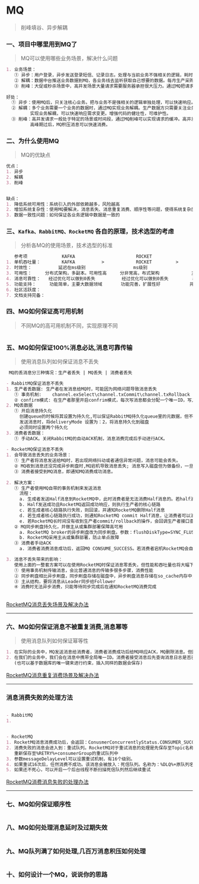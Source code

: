 # MQ
> 削峰填谷、异步解耦

### 一、项目中哪里用到MQ了
> MQ可以使用哪些业务场景，解决什么问题

```markdown
1. 业务场景：
   ① 异步：用户登录，异步发送登录短信、记录日志。处理与当前业务不强相关的逻辑，耗时操作等
   ② 解耦：数据中台推送业务数据到MQ，各业务线去监听获取自己想要的数据。每月生产采购经理指数，发送指数给各订阅方
   ③ 削峰：大促或秒杀场景中，高并发场景大量请求需要服务器承担很大压力。通过MQ把请求做缓冲，服务端限流消费，减轻服务器压力。保证服务可用
   
好处：
  ① 异步：使用MQ后，只关注核心业务。把与业务不是强相关的逻辑单独处理，可以快速响应。提升用户体验
  ② 解耦：多个业务需要一个业务的数据时，通过MQ实现业务解耦。生产数据方只需要关注业务数据的生产，然后发送到MQ，各业务线监听队列获取数据实现自己的业务逻辑。
         实现业务解耦，可以快速响应需求变更。增强代码的健壮性，可维护性。
  ③ 削峰：高并发请求一般处于特定的场景或时间段，通过MQ削峰可以实现请求的缓冲。高并发场景下，大量请求堆积MQ，服务端限流消费，保证服务可用性。
         高峰期过后，MQ积压消息可以快速消费。          
```


### 二、为什么使用MQ
> MQ的优缺点

```markdown
优点：
1. 异步
2. 解耦
3. 削峰


缺点：
1. 降低系统可用性：系统引入的外部依赖越多，风险越高
2. 增加系统复杂性：使用MQ要解决，消息丢失、消息重复消费、顺序性等问题，使得系统复杂度提升
3. 数据一致性问题：如何保证各业务逻辑中数据是一致的

```

### 三、`Kafka、RabbitMQ、RocketMQ` 各自的原理，技术选型的考虑
> 分析各MQ的使用场景，技术选型的标准 

```markdown
   参考项             KAFKA                       ROCKET                  RABBITMQ
1. 单机吞吐量：        KAFKA          >            ROCKET         >        RABBITMQ
2. 时效性：          延迟在ms级别                  ms级别                  微妙级，延迟最低
3. 可用性：     分布式架构，多副本。可用性高     分非常高，布式架构            主从，或镜像
4. 消息可靠性：   经过优化可以做到0丢失          经过优化可以做到0丢失         基本不丢失
5. 功能支持：     功能简单，主要大数据领域       功能完善，扩展性好           并发性能好，延迟低
6. 社区活跃度：      
7. 文档支持完备：                              

```



### 四、MQ如何保证高可用机制
> 不同MQ的高可用机制不同，实现原理不同

```markdown

```

### 五、MQ如何保证100%消息必达,消息可靠传输
> 使用消息队列如何保证消息不丢失

```markdown
 MQ的丢消息分三种情况：生产者丢失 | MQ丢失 | 消费者丢失

- RabbitMQ保证消息不丢失 
1. 生产者丢数据: 生产者在发消息给MQ时，可能因为网络问题导致消息丢失
   ① 事务机制:    channel.exSelect\channel.txCommit\channel.txRollback
   ② confirm模式: 在生产者那里开启confrim模式，每次写消息都会分配一个唯一ID，写入MQ会回传ACK消息。如果失败会回调nack接口，可以做后续处理 重试或其它
2. MQ丢数据
   ① 开启消息持久化
     创建queue的时候将其设置为持久化,可以保证RabbitMQ持久化queue里的元数据，但不会持久化queue里的数据
     发送消息时，将deliveryMode 设置为：2，将消息持久化到磁盘
     必须同时设置两个持久化
3. 消费者丢数据：
   ① 手动ACK。关闭RabbitMQ的自动ACK机制，消息消费完成后手动进行ACK。
 
- RocketMQ保证消息不丢失
1. 会导致消息丢失的业务场景：
   ① 生产者将消息发送给MQ时，若出现网络抖动或者通信异常问题，消息可能会丢失。
   ② MQ收到消息还没完成异步刷盘时,MQ宕机导致消息丢失; 消息写入磁盘但为做备份，一旦磁盘损坏消息丢失。
   ③ 消费者接受到MQ消息，即通知MQ消费成功消息。
   
2. 解决方案： 
   ① 生产者使用MQ自带的事务机制来发送消息
     流程：
     a. 生成者发送Half消息到RocketMQ中，此时消费者是无法消费Half消息的。若half消息发送失败则执行相应的回滚逻辑
     b. Half发送成功且RocketMQ返回成功响应，则执行生产者的核心链路
     c. 若生成者核心链路执行失败，则回滚，并通知RocketMQ删除Half消息
     d. 若生成者核心链路执行成功，则通知RocketMQ commit Half消息，让消费者可以消费这条数据
     e. 若RocketMQ长时间没有收到生产者commit/rollback的操作，会回调生产者接口查询这条消息到底是commit或rollback
   ② MQ同步刷盘持久化，并做主从或集群部署保障高可用
     a. RocketMQ broker的异步刷盘改为同步刷盘。参数：flushDiskType=SYNC_FLUSH，一旦同步刷盘成功则消息一定持久化到磁盘中。
     b. RocketMQ采用主从或集群部署，防止单点故障
   ③ 消费者手动ACK
     a. 消费者消费消息成功后，返回MQ CONSUME_SUCCESS。若消费者宕机RocketMQ会自动故障转移，将消息发送给其他消费者

3. 消息不丢失带来的影响：
   使用上面的一整套方案可以在使用RocketMQ时保证消息零丢失，但性能和吞吐量也将大幅下降
   ① 使用事务机制传输消息，会比普通消息的传输多很多步骤，消费性能
   ② 同步刷盘相比异步刷盘，同步刷盘存储在磁盘中，异步刷盘消息存储在so_cache内存中，速度不是一个量级
   ③ 主从结构，要将消息从Leader同步给Follower
   ④ 消费时无法异步消费，只能等待同步完成后在通知RocketMQ消费完成
    
```


[RocketMQ消息丢失场景及解决办法](https://blog.csdn.net/LO_YUN/article/details/103949317)

------




### 六、MQ如何保证消息不被重复消费,消息幂等
> 使用消息队列如何保证幂等性 

```markdown
1. 在实际的业务中，MQ发送消息给消费者，消费者消费成功后给MQ响应ACK，MQ删除消息。但因为网络或其他问题导致消费者消费成功，但MQ并没有接受到ACK，那么MQ会重新发送消息给消费者。
2. 在我们的业务中，我们会在消息中携带全局唯一ID。消费者接受消息后先查询消息日志是否已经记录消息，若没有则同步插入数据库消息日志，消费成功后返回ACK。若MQ没收到ACK进行消息重试时，数据库中已经有消费记录，则直接返回ACK。
   (也可以基于数据库的唯一键来进行约束，插入同样的数据会保存)
```

[RocketMQ消息重复消费场景及解决办法](https://blog.csdn.net/LO_YUN/article/details/104135197)

-----




### 消息消费失败的处理方法
```markdown

- RabbitMQ
1. 


- RocketMQ
1. RocketMQ消息消费成功后，会返回：ConusmerConcurrentlyStatus.CONSUMER_SUCCESS状态。如果失败则返回RECONSUME_LATER，过一会重新消费
2. 消费失败的消息会进入到：重试队列。RocketMQ对于重试消息的处理是先保存至Topic名称为：SCHEDULE_TOPIC_xxx 的延迟队列中，后台定时任务按照对应的时间Delay后
   重新保存至%RETRY%+consumerGroup的重试队列中
3. 参数messageDelayLevel可以设置重试机制，有16个级别。
4. 如果重试16次后，任然消费不成功。该消息会被放入：死信队列。名称为：%DLQ%+原队列名称
5. 如果还不死心，可以开启一个后台线程不断扫描死信队列然后继续重试

```

[RocketMQ消费消息失败的处理办法](https://blog.csdn.net/LO_YUN/article/details/104301740)

-----

### 七、MQ如何保证顺序性
> 

```markdown

```

### 八、MQ如何处理消息延时及过期失效
> 

```markdown

```

### 九、MQ队列满了如何处理,几百万消息积压如何处理
> 

```markdown

```

### 十、如何设计一个MQ，说说你的思路
> 

```markdown

```


